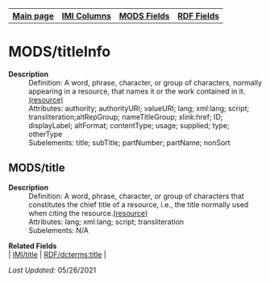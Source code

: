 <!DOCTYPE html>
<html>

<body>
<table style="width:100%">
  <tr>
    <th><a href="index.md">Main page</a></th>
	<th><a href="IMI.md">IMI Columns</a></th>
    <th><a href="MODS.md">MODS Fields</a></th>
    <th><a href="RDF.md">RDF Fields</a></th>
  </tr>
</table>



<h1>MODS/titleInfo</h1>
<dl>
  <dt><b>Description</b></dt>
  <dd>Definition: A word, phrase, character, or group of characters, normally appearing in a resource, that names it or the work contained in it.<a href="https://www.loc.gov/standards/mods/userguide/titleinfo.html">(resource)</a></dd>
  <dd>Attributes: authority; authorityURI; valueURI; lang; xml:lang; script; transliteration;altRepGroup; nameTitleGroup; xlink:href; ID; displayLabel; altFormat; contentType; usage; supplied; type; otherType</dd>
  <dd>Subelements: title; subTitle; partNumber; partName; nonSort</dd>
</dl>
<h2>MODS/title</h2>
<dl>
  <dt><b>Description</b></dt>
  <dd>Definition: A word, phrase, character, or group of characters that constitutes the chief title of a resource, i.e., the title normally used when citing the resource.<a href="https://www.loc.gov/standards/mods/userguide/titleinfo.html#title">(resource)</a></dd>
  <dd>Attributes: lang; xml:lang; script; transliteration</dd>
  <dd>Subelements: N/A</dd>
</dl>
<dl>
	<dt><b>Related Fields</b></dt>
		| <a href="title.md">IMI/title</a> | <a href="rdf.dcterms.title.md">RDF/dcterms:title</a> |
</dl>
<p><i>Last Updated: </i>05/26/2021</p>
</body>
</html>